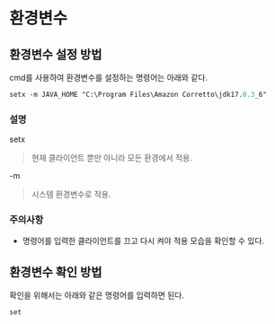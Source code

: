 # 환경변수

## 환경변수 설정 방법

cmd를 사용하여 환경변수를 설정하는 명령어는 아래와 같다.

~~~ps
setx -m JAVA_HOME "C:\Program Files\Amazon Corretto\jdk17.0.3_6"
~~~

### 설명

setx
> 현재 클라이언트 뿐만 아니라 모든 환경에서 적용.

-m
> 시스템 환경변수로 적용.

### 주의사항

* 명령어를 입력한 클라이언트를 끄고 다시 켜야 적용 모습을 확인할 수 있다.

## 환경변수 확인 방법

확인을 위해서는 아래와 같은 명령어를 입력하면 된다.

~~~ps
set
~~~
